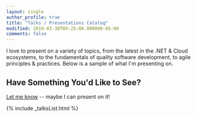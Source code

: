 ```yaml
---
layout: single
author_profile: true
title: "Talks / Presentations Catalog"
modified: 2019-03-30T09:25:00.000000-05:00
comments: false
---
```


I love to present on a variety of topics, from the latest in the .NET & Cloud ecosystems, to the fundamentals of quality software development, to agile principles & practices. Below is a sample of what I'm presenting on.

## Have Something You'd Like to See?

[Let me know](mailto:SeanKilleen@gmail.com) -- maybe I can present on it!

{% include _talksList.html %}
